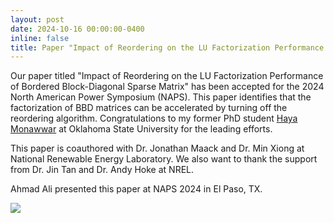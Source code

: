 ```yaml
---
layout: post
date: 2024-10-16 00:00:00-0400
inline: false
title: Paper "Impact of Reordering on the LU Factorization Performance of Bordered Block-Diagonal Sparse Matrix" accepted at NAPS 2024
---
```


Our paper titled "Impact of Reordering on the LU Factorization Performance of
Bordered Block-Diagonal Sparse Matrix" has been accepted for the 2024 North
American Power Symposium (NAPS). This paper identifies that the factorization of
BBD matrices can be accelerated by turning off the reordering algorithm.
Congratulations to my former PhD student [Haya
Monawwar](https://www.linkedin.com/in/haya-monawwar-732906217/) at Oklahoma
State University for the leading efforts.

This paper is coauthored with Dr. Jonathan Maack and Dr. Min Xiong at National
Renewable Energy Laboratory. We also want to thank the support from Dr. Jin Tan
and Dr. Andy Hoke at NREL.

Ahmad Ali presented this paper at NAPS 2024 in El Paso, TX.

<img src="{{ '/assets/photos/naps-2024-with-ahmad.jpg' | relative_url }}" class="img-fluid" />
